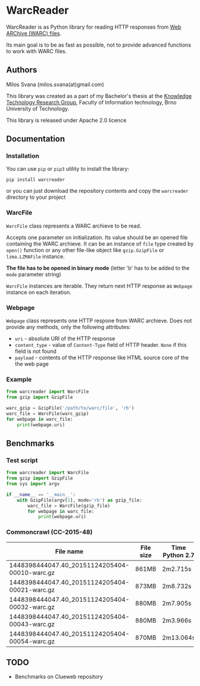 # WarcReader

WarcReader is as Python library for reading HTTP responses from [Web ARChive 
(WARC) files](https://en.wikipedia.org/wiki/Web_ARChive).

Its main goal is to be as fast as possible, not to provide advanced functions
to work with WARC files.

## Authors

Milos Svana (milos.svana(at)gmail.com)

This library was created as a part of my Bachelor's thesis at the
[Knowledge Technology Research Group](http://knot.fit.vutbr.cz/), 
Faculty of Information technology, Brno University of Technology.

This library is released under Apache 2.0 licence

## Documentation

### Installation

You can use `pip` or `pip3` utility to install the library:

```
pip install warcreader
```

or you can just download the repository contents and copy the `warcreader` directory
to your project

### WarcFile

`WarcFile` class represents a WARC archieve to be read.

Accepts one parameter on initialization. Its value should be an opened file
containing the WARC archieve. It can be an instance of `file` type created by 
`open()` function or any other file-like object like `gzip.GzipFile` or 
`lzma.LZMAFile` instance.

**The file has to be opened in binary mode** 
(letter 'b' has to be added to the `mode` parameter string)

`WarcFile` instances are iterable. They return next HTTP response as `Webpage` 
instance on each iteration. 

### Webpage

`Webpage` class represents one HTTP respone from WARC archieve. Does not
provide any methods, only the following attributes:

- `uri` - absolute URI of the HTTP response
- `content_type` - value of `Content-Type` field of HTTP header. `None` if this field is not found
- `payload` - contents of the HTTP response like HTML source core of the the web page

### Example

```python
from warcreader import WarcFile
from gzip import GzipFile

warc_gzip = GzipFile('/path/to/warc/file', 'rb')
warc_file = WarcFile(warc_gzip)
for webpage in warc_file:
	print(webpage.uri)
```

## Benchmarks

### Test script 

```python
from warcreader import WarcFile
from gzip import GzipFile
from sys import argv

if __name__ == '__main__':
    with GzipFile(argv[1], mode='rb') as gzip_file:
        warc_file = WarcFile(gzip_file)
        for webpage in warc_file:
            print(webpage.uri)
```

### Commoncrawl (CC-2015-48)

| File name                                     | File size    | Time Python 2.7  | Time Python 3 |
|-----------------------------------------------|--------------|------------------|---------------|
| 1448398444047.40_20151124205404-00010-warc.gz | 861MB        | 2m2.715s         | 3m43.404s     |
| 1448398444047.40_20151124205404-00021-warc.gz | 873MB        | 2m8.732s         | 3m59.925s     |
| 1448398444047.40_20151124205404-00032-warc.gz | 880MB        | 2m7.905s         | 4m26.469s     | 
| 1448398444047.40_20151124205404-00043-warc.gz | 880MB        | 2m3.966s         | 3m50.878s     |
| 1448398444047.40_20151124205404-00054-warc.gz | 870MB        | 2m13.064s        | 4m10.171s     |


## TODO

- Benchmarks on Clueweb repository
